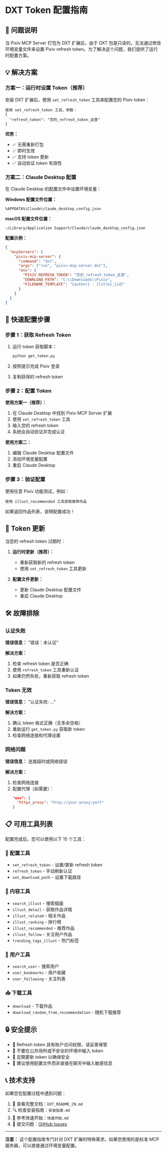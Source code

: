# DXT Token 配置指南

## 🔧 问题说明

当 Pixiv MCP Server 打包为 DXT 扩展后，由于 DXT 包是只读的，无法通过修改环境变量文件来设置 Pixiv refresh token。为了解决这个问题，我们提供了运行时配置方案。

## 💡 解决方案

### 方案一：运行时设置 Token（推荐）

安装 DXT 扩展后，使用 `set_refresh_token` 工具来配置您的 Pixiv token：

```
使用 set_refresh_token 工具，参数：
{
  "refresh_token": "您的_refresh_token_这里"
}
```

**优势：**
- ✅ 无需重新打包
- ✅ 即时生效
- ✅ 支持 token 更新
- ✅ 自动验证 token 有效性

### 方案二：Claude Desktop 配置

在 Claude Desktop 的配置文件中设置环境变量：

**Windows 配置文件位置：**
```
%APPDATA%\Claude\claude_desktop_config.json
```

**macOS 配置文件位置：**
```
~/Library/Application Support/Claude/claude_desktop_config.json
```

**配置示例：**
```json
{
  "mcpServers": {
    "pixiv-mcp-server": {
      "command": "dxt",
      "args": ["run", "pixiv-mcp-server.dxt"],
      "env": {
        "PIXIV_REFRESH_TOKEN": "您的_refresh_token_这里",
        "DOWNLOAD_PATH": "C:\\Downloads\\Pixiv",
        "FILENAME_TEMPLATE": "{author} - {title}_{id}"
      }
    }
  }
}
```

## 🚀 快速配置步骤

### 步骤 1：获取 Refresh Token

1. 运行 token 获取脚本：
   ```bash
   python get_token.py
   ```

2. 按照提示完成 Pixiv 登录

3. 复制获得的 refresh token

### 步骤 2：配置 Token

**使用方案一（推荐）：**

1. 在 Claude Desktop 中找到 Pixiv MCP Server 扩展
2. 使用 `set_refresh_token` 工具
3. 输入您的 refresh token
4. 系统会自动验证并完成认证

**使用方案二：**

1. 编辑 Claude Desktop 配置文件
2. 添加环境变量配置
3. 重启 Claude Desktop

### 步骤 3：验证配置

使用任意 Pixiv 功能测试，例如：
```
使用 illust_recommended 工具获取推荐作品
```

如果返回作品列表，说明配置成功！

## 🔄 Token 更新

当您的 refresh token 过期时：

1. **运行时更新（推荐）：**
   - 重新获取新的 refresh token
   - 使用 `set_refresh_token` 工具更新

2. **配置文件更新：**
   - 更新 Claude Desktop 配置文件
   - 重启 Claude Desktop

## 🛠️ 故障排除

### 认证失败

**错误信息：** "错误：未认证"

**解决方案：**
1. 检查 refresh token 是否正确
2. 使用 `refresh_token` 工具重新认证
3. 如果仍然失败，重新获取 refresh token

### Token 无效

**错误信息：** "认证失败: ..."

**解决方案：**
1. 确认 token 格式正确（无多余空格）
2. 重新运行 `get_token.py` 获取新 token
3. 检查网络连接和代理设置

### 网络问题

**错误信息：** 连接超时或网络错误

**解决方案：**
1. 检查网络连接
2. 配置代理（如需要）：
   ```json
   "env": {
     "https_proxy": "http://your-proxy:port"
   }
   ```

## 📋 可用工具列表

配置完成后，您可以使用以下 15 个工具：

### 🔧 配置工具
- `set_refresh_token` - 设置/更新 refresh token
- `refresh_token` - 手动刷新认证
- `set_download_path` - 设置下载路径

### 🎨 内容工具
- `search_illust` - 搜索插画
- `illust_detail` - 获取作品详情
- `illust_related` - 相关作品
- `illust_ranking` - 排行榜
- `illust_recommended` - 推荐作品
- `illust_follow` - 关注用户作品
- `trending_tags_illust` - 热门标签

### 👤 用户工具
- `search_user` - 搜索用户
- `user_bookmarks` - 用户收藏
- `user_following` - 关注列表

### 📥 下载工具
- `download` - 下载作品
- `download_random_from_recommendation` - 随机下载推荐

## 🔒 安全提示

- 🔐 Refresh token 具有账户访问权限，请妥善保管
- 🚫 不要在公共场所或不安全的环境中输入 token
- 🔄 定期更新 token 以确保安全
- 📝 建议使用配置文件而非直接在聊天中输入敏感信息

## 📞 技术支持

如果您在配置过程中遇到问题：

1. 📖 查看完整文档：`DXT_README_CN.md`
2. 🔍 检查安装指南：`安装指南.md`
3. 🚀 参考快速开始：`快速开始.md`
4. 🐛 提交问题：[GitHub Issues](https://github.com/222wcnm/pixiv-mcp-server/issues)

---

**注意：** 这个配置指南专门针对 DXT 扩展的特殊需求。如果您使用的是标准 MCP 服务器，可以直接通过环境变量配置。